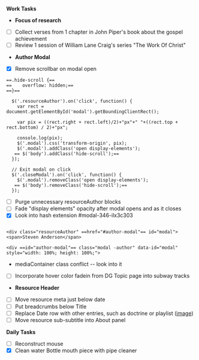 **Work Tasks**

- **Focus of research**
- [ ] Collect verses from 1 chapter in John Piper's book about the gospel achievement
- [ ] Review 1 session of William Lane Craig's series "The Work Of Christ"

- **Author Modal**
- [X] Remove scrollbar on modal open

```
==.hide-scroll {==
==    overflow: hidden;==
==}==

  $('.resourceAuthor').on('click', function() {
    var rect = document.getElementById('modal').getBoundingClientRect();

    var pix = ((rect.right + rect.left)/2)+"px"+" "+((rect.top + rect.bottom) / 2)+"px";

    console.log(pix);
    $('.modal').css('transform-origin', pix);
    $('.modal').addClass('open display-elements');
   == $('body').addClass('hide-scroll');==
  });

  // Exit modal on click
  $('.closeModal').on('click', function() {
    $('.modal').removeClass('open display-elements');
   == $('body').removeClass('hide-scroll');==
  });
```

- [ ] Purge  unnecessary resourceAuthor blocks
- [ ] Fade "display elements" opacity after modal opens and as it closes
- [X] Look into hash extension  #modal-346-ilx3c303

```

<div class="resourceAuthor" ==href="#author-modal"== id="modal"><span>Steven Anderson</span>

<div ==id="author-modal"== class="modal -author" data-id="modal" style="width: 100%; height: 100%;">

```

- mediaContainer class conflict -- look into it
- [ ] Incorporate hover color fadein from DG Topic page into subway tracks

- **Resource Header**
- [ ] Move resource meta just below date
- [ ] Put breadcrumbs below Title
- [ ] Replace Date row with other entries, such as doctrine or playlist ([image](https://cdn4.wpbeginner.com/wp-content/uploads/2014/04/secondarytitle-preview1.png))
- [ ] Move resource sub-subtitle into About panel

**Daily Tasks**

- [ ] Reconstruct mouse
- [X] Clean water Bottle mouth piece with pipe cleaner